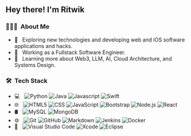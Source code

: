 <h2> Hey there! I'm Ritwik</h2>

<h3> 👨🏻‍💻 &nbsp;About Me </h3>

- 🤔 &nbsp; Exploring new technologies and developing web and iOS software applications and hacks.
- 💼 &nbsp; Working as a Fullstack Software Engineer.
- 🌱 &nbsp; Learning more about Web3, LLM, AI, Cloud Architecture, and Systems Design.

<h3> 🛠 &nbsp;Tech Stack</h3>

- 💻 &nbsp;
  ![Python](https://img.shields.io/badge/-Python-333333?style=flat&logo=python)
  ![Java](https://img.shields.io/badge/-Java-333333?style=flat&logo=Java&logoColor=007396)
  ![Javascript]([https://img.shields.io/badge/-Javascript-333333?style=flat&logo=C%2B%2B&logoColor=00599C](https://img.shields.io/badge/logo-javascript-blue?logo=javascript))
  ![Swift]([https://img.shields.io/badge/-Swift-333333?style=flat&logo=R&logoColor=276DC3](https://www.swift.org/assets/images/swift.svg))
- 🌐 &nbsp;
  ![HTML5](https://img.shields.io/badge/-HTML5-333333?style=flat&logo=HTML5)
  ![CSS](https://img.shields.io/badge/-CSS-333333?style=flat&logo=CSS3&logoColor=1572B6)
  ![JavaScript](https://img.shields.io/badge/-JavaScript-333333?style=flat&logo=javascript)
  ![Bootstrap](https://img.shields.io/badge/-Bootstrap-333333?style=flat&logo=bootstrap&logoColor=563D7C)
  ![Node.js](https://img.shields.io/badge/-Node.js-333333?style=flat&logo=node.js)
  ![React](https://img.shields.io/badge/-React-333333?style=flat&logo=react)
- 🛢 &nbsp;
  ![MySQL](https://img.shields.io/badge/-MySQL-333333?style=flat&logo=mysql)
  ![MongoDB](https://img.shields.io/badge/-MongoDB-333333?style=flat&logo=mongodb)
- ⚙️ &nbsp;
  ![Git](https://img.shields.io/badge/-Git-333333?style=flat&logo=git)
  ![GitHub](https://img.shields.io/badge/-GitHub-333333?style=flat&logo=github)
  ![Markdown](https://img.shields.io/badge/-Markdown-333333?style=flat&logo=markdown)
  ![Jenkins](https://img.shields.io/badge/-Jenkins-333333?style=flat&logo=jenkins)
  ![Docker](https://img.shields.io/badge/-Docker-333333?style=flat&logo=docker)
- 🔧 &nbsp;
  ![Visual Studio Code](https://img.shields.io/badge/-Visual%20Studio%20Code-333333?style=flat&logo=visual-studio-code&logoColor=007ACC)
  ![Xcode]([https://img.shields.io/badge/-Xcode-333333?style=flat&logo=xcode])
  ![Eclipse](https://img.shields.io/badge/-Eclipse-333333?style=flat&logo=eclipse-ide&logoColor=2C2255)

<br/>
